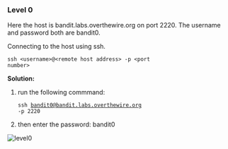 ### Level 0

Here the host is bandit.labs.overthewire.org on port 2220. The username and password both are bandit0.

Connecting to the host using ssh.

<code>ssh &lt;username&gt;@&lt;remote host address&gt; -p &lt;port number&gt;</code>

<b>Solution:</b><br/>
<p><ol>
<li>run the following commmand:<br/>

<code>ssh bandit0@bandit.labs.overthewire.org -p 2220</code></li>

<li>then enter the password: bandit0</li>
</ol>
</p>

![level0](https://user-images.githubusercontent.com/88927842/171993624-9f1baffb-49e6-4081-b6c2-d5074a9f9b09.png)